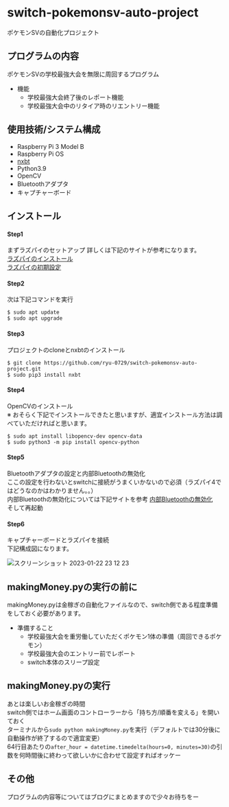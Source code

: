 # switch-pokemonsv-auto-project
ポケモンSVの自動化プロジェクト

## プログラムの内容
ポケモンSVの学校最強大会を無限に周回するプログラム

- 機能
  - 学校最強大会終了後のレポート機能
  - 学校最強大会中のリタイア時のリエントリー機能

## 使用技術/システム構成
- Raspberry Pi 3 Model B
- Raspberry Pi OS
- [nxbt](https://github.com/Brikwerk/nxbt)
- Python3.9
- OpenCV
- Bluetoothアダプタ
- キャプチャーボード

## インストール

#### Step1
まずラズパイのセットアップ
詳しくは下記のサイトが参考になります。  
[ラズパイのインストール](https://www.indoorcorgielec.com/resources/raspberry-pi/raspberry-pi-os%E3%81%AE%E3%82%A4%E3%83%B3%E3%82%B9%E3%83%88%E3%83%BC%E3%83%AB/)  
[ラズパイの初期設定](https://www.indoorcorgielec.com/resources/raspberry-pi/raspberry-pi-setup/)

#### Step2
次は下記コマンドを実行

```
$ sudo apt update
$ sudo apt upgrade
```

#### Step3
プロジェクトのcloneとnxbtのインストール

```
$ git clone https://github.com/ryu-0729/switch-pokemonsv-auto-project.git
$ sudo pip3 install nxbt
```

#### Step4
OpenCVのインストール  
※ おそらく下記でインストールできたと思いますが、適宜インストール方法は調べていただければと思います。

```
$ sudo apt install libopencv-dev opencv-data
$ sudo python3 -m pip install opencv-python
```

#### Step5
Bluetoothアダプタの設定と内部Bluetoothの無効化  
ここの設定を行わないとswitchに接続がうまくいかないので必須（ラズパイ4ではどうなのかはわかりません。。）  
内部Bluetoothの無効化については下記サイトを参考
[内部Bluetoothの無効化](https://pcvogel.sarakura.net/2019/08/17/31966)  
そして再起動

#### Step6
キャプチャーボードとラズパイを接続  
下記構成図になります。

![スクリーンショット 2023-01-22 23 12 23](https://user-images.githubusercontent.com/65229017/227762609-fd788350-23f9-40ff-8968-81f17de22a43.png)


## makingMoney.pyの実行の前に
makingMoney.pyは金稼ぎの自動化ファイルなので、switch側である程度準備をしておく必要があります。

- 準備すること
  - 学校最強大会を重労働していただくポケモン1体の準備（周回できるポケモン）
  - 学校最強大会のエントリー前でレポート
  - switch本体のスリープ設定

## makingMoney.pyの実行
あとは楽しいお金稼ぎの時間  
switch側ではホーム画面のコントローラーから「持ち方/順番を変える」を開いておく  
ターミナルから`sudo python makingMoney.py`を実行（デフォルトでは30分後に自動操作が終了するので適宜変更）  
64行目あたりの`after_hour = datetime.timedelta(hours=0, minutes=30)`の引数を何時間後に終わって欲しいかに合わせて設定すればオッケー

## その他
プログラムの内容等についてはブログにまとめますので少々お待ちをー

